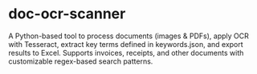 # doc-ocr-scanner
A Python-based tool to process documents (images &amp; PDFs), apply OCR with Tesseract, extract key terms defined in keywords.json, and export results to Excel. Supports invoices, receipts, and other documents with customizable regex-based search patterns.
